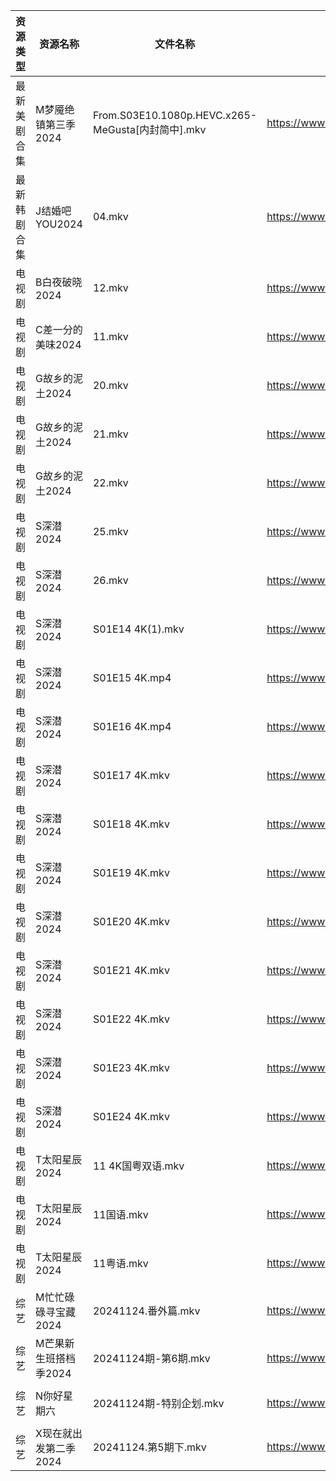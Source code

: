 | 资源类型   | 资源名称          | 文件名称                                          | 分享链接                                 | 更新时间                |
| ------ | ------------- | --------------------------------------------- | ------------------------------------ | ------------------- |
| 最新美剧合集 | M梦魇绝镇第三季2024  | From.S03E10.1080p.HEVC.x265-MeGusta[内封简中].mkv | https://www.alipan.com/s/eGcFxGtMg8K | 2024-11-24 18:06:18 |
| 最新韩剧合集 | J结婚吧YOU2024   | 04.mkv                                        | https://www.alipan.com/s/ama5JWXGVPR | 2024-11-24 21:05:59 |
| 电视剧    | B白夜破晓2024     | 12.mkv                                        | https://www.alipan.com/s/1CH4Gu47Hq3 | 2024-11-24 14:05:09 |
| 电视剧    | C差一分的美味2024   | 11.mkv                                        | https://www.alipan.com/s/Giz84ZSJTNi | 2024-11-24 14:05:19 |
| 电视剧    | G故乡的泥土2024    | 20.mkv                                        | https://www.alipan.com/s/hbukkKUDCNQ | 2024-11-24 14:05:40 |
| 电视剧    | G故乡的泥土2024    | 21.mkv                                        | https://www.alipan.com/s/hbukkKUDCNQ | 2024-11-24 14:05:39 |
| 电视剧    | G故乡的泥土2024    | 22.mkv                                        | https://www.alipan.com/s/hbukkKUDCNQ | 2024-11-24 14:05:39 |
| 电视剧    | S深潜2024       | 25.mkv                                        | https://www.alipan.com/s/mKzzNt5BcAW | 2024-11-24 18:06:37 |
| 电视剧    | S深潜2024       | 26.mkv                                        | https://www.alipan.com/s/mKzzNt5BcAW | 2024-11-24 18:06:37 |
| 电视剧    | S深潜2024       | S01E14 4K(1).mkv                              | https://www.alipan.com/s/mKzzNt5BcAW | 2024-11-24 19:06:40 |
| 电视剧    | S深潜2024       | S01E15 4K.mp4                                 | https://www.alipan.com/s/mKzzNt5BcAW | 2024-11-24 19:06:40 |
| 电视剧    | S深潜2024       | S01E16 4K.mp4                                 | https://www.alipan.com/s/mKzzNt5BcAW | 2024-11-24 19:06:40 |
| 电视剧    | S深潜2024       | S01E17 4K.mkv                                 | https://www.alipan.com/s/mKzzNt5BcAW | 2024-11-24 19:06:40 |
| 电视剧    | S深潜2024       | S01E18 4K.mkv                                 | https://www.alipan.com/s/mKzzNt5BcAW | 2024-11-24 19:06:39 |
| 电视剧    | S深潜2024       | S01E19 4K.mkv                                 | https://www.alipan.com/s/mKzzNt5BcAW | 2024-11-24 19:06:39 |
| 电视剧    | S深潜2024       | S01E20 4K.mkv                                 | https://www.alipan.com/s/mKzzNt5BcAW | 2024-11-24 19:06:39 |
| 电视剧    | S深潜2024       | S01E21 4K.mkv                                 | https://www.alipan.com/s/mKzzNt5BcAW | 2024-11-24 19:06:38 |
| 电视剧    | S深潜2024       | S01E22 4K.mkv                                 | https://www.alipan.com/s/mKzzNt5BcAW | 2024-11-24 19:06:38 |
| 电视剧    | S深潜2024       | S01E23 4K.mkv                                 | https://www.alipan.com/s/mKzzNt5BcAW | 2024-11-24 19:06:38 |
| 电视剧    | S深潜2024       | S01E24 4K.mkv                                 | https://www.alipan.com/s/mKzzNt5BcAW | 2024-11-24 19:06:38 |
| 电视剧    | T太阳星辰2024     | 11 4K国粤双语.mkv                                 | https://www.alipan.com/s/qotbBW3ijsf | 2024-11-24 21:06:54 |
| 电视剧    | T太阳星辰2024     | 11国语.mkv                                      | https://www.alipan.com/s/qotbBW3ijsf | 2024-11-24 21:06:54 |
| 电视剧    | T太阳星辰2024     | 11粤语.mkv                                      | https://www.alipan.com/s/qotbBW3ijsf | 2024-11-24 21:06:54 |
| 综艺     | M忙忙碌碌寻宝藏2024  | 20241124.番外篇.mkv                              | https://www.alipan.com/s/TtfyudAgS8v | 2024-11-24 14:07:57 |
| 综艺     | M芒果新生班搭档季2024 | 20241124期-第6期.mkv                             | https://www.alipan.com/s/xnGaC7WzgLK | 2024-11-24 16:07:50 |
| 综艺     | N你好星期六        | 20241124期-特别企划.mkv                            | https://www.alipan.com/s/V89qnjC6T3z | 2024-11-24 14:08:09 |
| 综艺     | X现在就出发第二季2024 | 20241124.第5期下.mkv                             | https://www.alipan.com/s/4HF3vjVkffP | 2024-11-24 14:09:12 |
